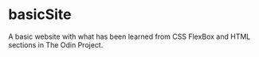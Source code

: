 # basicSite
A basic website with what has been learned from CSS FlexBox and HTML sections in The Odin Project.
